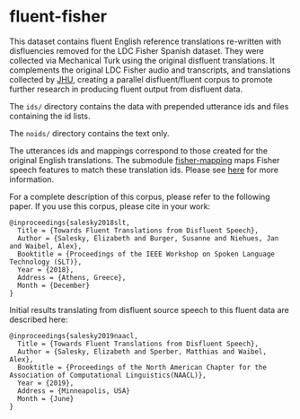# fluent-fisher


This dataset contains fluent English reference translations re-written with disfluencies removed for the LDC Fisher Spanish dataset. 
They were collected via Mechanical Turk using the original disfluent translations. 
It complements the original LDC Fisher audio and transcripts, and translations collected by [JHU](https://joshua.incubator.apache.org/data/fisher-callhome-corpus/), creating a parallel disfluent/fluent corpus to promote further research in producing fluent output from disfluent data. 

The `ids/` directory contains the data with prepended utterance ids and files containing the id lists. 

The `noids/` directory contains the text only. 

The utterances ids and mappings correspond to those created for the original English translations. 
The submodule [fisher-mapping](https://github.com/esalesky/fisher-mapping.git) maps Fisher speech features to match these translation ids.
Please see [here](https://github.com/joshua-decoder/fisher-callhome-corpus) for more information. 


For a complete description of this corpus, please refer to the following paper.
If you use this corpus, please cite in your work:

    @inproceedings{salesky2018slt,
      Title = {Towards Fluent Translations from Disfluent Speech},
      Author = {Salesky, Elizabeth and Burger, Susanne and Niehues, Jan and Waibel, Alex},
      Booktitle = {Proceedings of the IEEE Workshop on Spoken Language Technology (SLT)},
      Year = {2018},
      Address = {Athens, Greece},
      Month = {December}
    }

Initial results translating from disfluent source speech to this fluent data are described here:

    @inproceedings{salesky2019naacl,
      Title = {Towards Fluent Translations from Disfluent Speech},
      Author = {Salesky, Elizabeth and Sperber, Matthias and Waibel, Alex},
      Booktitle = {Proceedings of the North American Chapter for the Association of Computational Linguistics(NAACL)},
      Year = {2019},
      Address = {Minneapolis, USA}
      Month = {June}
    }

